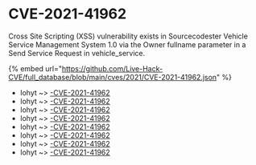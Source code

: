 # CVE-2021-41962

Cross Site Scripting (XSS) vulnerability exists in Sourcecodester Vehicle Service Management System 1.0 via the Owner fullname parameter in a Send Service Request in vehicle_service.

{% embed url="https://github.com/Live-Hack-CVE/full_database/blob/main/cves/2021/CVE-2021-41962.json" %}


* lohyt ~> [-CVE-2021-41962](https://www.alice-snow.ru/2021/database/cve-2021-41962/-cve-2021-41962-lohyt)
* lohyt ~> [-CVE-2021-41962](https://www.alice-snow.ru/2021/database/cve-2021-41962/-cve-2021-41962-lohyt)
* lohyt ~> [-CVE-2021-41962](https://www.alice-snow.ru/2021/database/cve-2021-41962/-cve-2021-41962-lohyt)
* lohyt ~> [-CVE-2021-41962](https://www.alice-snow.ru/2021/database/cve-2021-41962/-cve-2021-41962-lohyt)
* lohyt ~> [-CVE-2021-41962](https://www.alice-snow.ru/2021/database/cve-2021-41962/-cve-2021-41962-lohyt)
* lohyt ~> [-CVE-2021-41962](https://www.alice-snow.ru/2021/database/cve-2021-41962/-cve-2021-41962-lohyt)
* lohyt ~> [-CVE-2021-41962](https://www.alice-snow.ru/2021/database/cve-2021-41962/-cve-2021-41962-lohyt)
* lohyt ~> [-CVE-2021-41962](https://www.alice-snow.ru/2021/database/cve-2021-41962/-cve-2021-41962-lohyt)